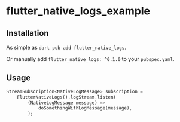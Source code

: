 # flutter_native_logs_example

## Installation

As simple as `dart pub add flutter_native_logs`.

Or manually add `flutter_native_logs: ^0.1.0` to your `pubspec.yaml`.

## Usage

```dart
StreamSubscription<NativeLogMessage> subscription =
    FlutterNativeLogs().logStream.listen(
        (NativeLogMessage message) =>
            doSomethingWithLogMessage(message),
        );
```